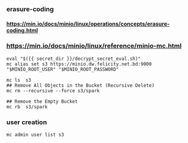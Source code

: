 
### erasure-coding
#### https://min.io/docs/minio/linux/operations/concepts/erasure-coding.html

### https://min.io/docs/minio/linux/reference/minio-mc.html

```
eval "$({{ secret_dir }}/decrypt_secret_eval.sh)"
mc alias set s3 https://minio.dw.felicity.net.bd:9000 "$MINIO_ROOT_USER" "$MINIO_ROOT_PASSWORD"

mc ls  s3
## Remove All Objects in the Bucket (Recursive Delete)
mc rm --recursive --force s3/spark

## Remove the Empty Bucket
mc rb  s3/spark 
```

### user creation

```
mc admin user list s3

```

